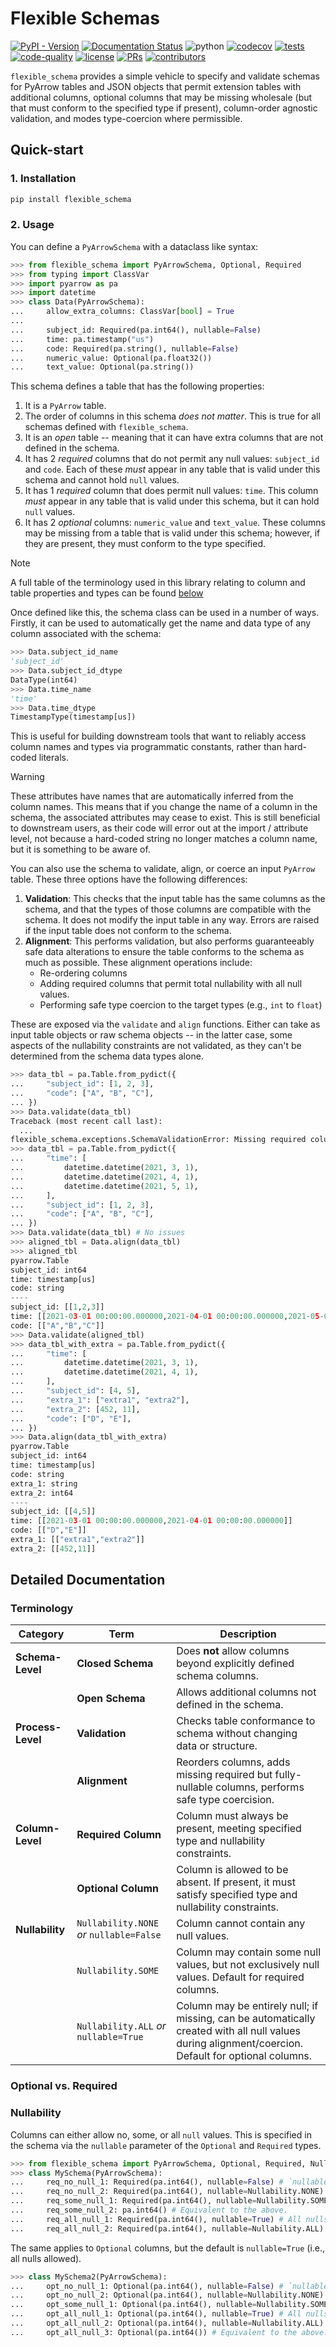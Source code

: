 # Flexible Schemas

[![PyPI - Version](https://img.shields.io/pypi/v/flexible_schema)](https://pypi.org/project/flexible_schema/)
[![Documentation Status](https://readthedocs.org/projects/flexible-schema/badge/?version=latest)](https://flexible-schema.readthedocs.io/en/latest/?badge=latest)
![python](https://img.shields.io/badge/-Python_3.10-blue?logo=python&logoColor=white)
[![codecov](https://codecov.io/gh/Medical-Event-Data-Standard/flexible_schema/graph/badge.svg?token=89SKXPKVRA)](https://codecov.io/gh/Medical-Event-Data-Standard/flexible_schema)
[![tests](https://github.com/Medical-Event-Data-Standard/flexible_schema/actions/workflows/tests.yaml/badge.svg)](https://github.com/Medical-Event-Data-Standard/flexible_schema/actions/workflows/tests.yml)
[![code-quality](https://github.com/Medical-Event-Data-Standard/flexible_schema/actions/workflows/code-quality-main.yaml/badge.svg)](https://github.com/Medical-Event-Data-Standard/flexible_schema/actions/workflows/code-quality-main.yaml)
[![license](https://img.shields.io/badge/License-MIT-green.svg?labelColor=gray)](https://github.com/Medical-Event-Data-Standard/flexible_schema#license)
[![PRs](https://img.shields.io/badge/PRs-welcome-brightgreen.svg)](https://github.com/Medical-Event-Data-Standard/flexible_schema/pulls)
[![contributors](https://img.shields.io/github/contributors/Medical-Event-Data-Standard/flexible_schema.svg)](https://github.com/Medical-Event-Data-Standard/flexible_schema/graphs/contributors)

`flexible_schema` provides a simple vehicle to specify and validate schemas for PyArrow tables and JSON
objects that permit extension tables with additional columns, optional columns that may be missing
wholesale (but that must conform to the specified type if present), column-order agnostic validation, and
modes type-coercion where permissible.

## Quick-start

### 1. Installation

```bash
pip install flexible_schema
```

### 2. Usage

You can define a `PyArrowSchema` with a dataclass like syntax:

```python
>>> from flexible_schema import PyArrowSchema, Optional, Required
>>> from typing import ClassVar
>>> import pyarrow as pa
>>> import datetime
>>> class Data(PyArrowSchema):
...     allow_extra_columns: ClassVar[bool] = True
...
...     subject_id: Required(pa.int64(), nullable=False)
...     time: pa.timestamp("us")
...     code: Required(pa.string(), nullable=False)
...     numeric_value: Optional(pa.float32())
...     text_value: Optional(pa.string())

```

This schema defines a table that has the following properties:

1. It is a `PyArrow` table.
2. The order of columns in this schema _does not matter_. This is true for all schemas defined with
    `flexible_schema`.
3. It is an _open_ table -- meaning that it can have extra columns that are not defined in the schema.
4. It has 2 _required_ columns that do not permit any null values: `subject_id` and `code`. Each of these
    _must_ appear in any table that is valid under this schema and cannot hold `null` values.
5. It has 1 _required_ column that does permit null values: `time`. This column _must_ appear in any table
    that is valid under this schema, but it can hold `null` values.
6. It has 2 _optional_ columns: `numeric_value` and `text_value`. These columns may be missing from a table
    that is valid under this schema; however, if they are present, they must conform to the type specified.

> [!NOTE]
> A full table of the terminology used in this library relating to column and table properties and types can
> be found [below](#terminology)

Once defined like this, the schema class can be used in a number of ways. Firstly, it can be used to
automatically get the name and data type of any column associated with the schema:

```python
>>> Data.subject_id_name
'subject_id'
>>> Data.subject_id_dtype
DataType(int64)
>>> Data.time_name
'time'
>>> Data.time_dtype
TimestampType(timestamp[us])

```

This is useful for building downstream tools that want to reliably access column names and types via
programmatic constants, rather than hard-coded literals.

> [!WARNING]
> These attributes have names that are automatically inferred from the column names. This means that if you
> change the name of a column in the schema, the associated attributes may cease to exist. This is still
> beneficial to downstream users, as their code will error out at the import / attribute level, not because a
> hard-coded string no longer matches a column name, but it is something to be aware of.

You can also use the schema to validate, align, or coerce an input `PyArrow` table. These three options have
the following differences:

1. **Validation**: This checks that the input table has the same columns as the schema, and that the types
    of those columns are compatible with the schema. It does not modify the input table in any way. Errors
    are raised if the input table does not conform to the schema.
2. **Alignment**: This performs validation, but also performs guaranteeably safe data alterations to ensure
    the table conforms to the schema as much as possible. These alignment operations include:
    - Re-ordering columns
    - Adding required columns that permit total nullability with all null values.
    - Performing safe type coercion to the target types (e.g., `int` to `float`)

These are exposed via the `validate` and `align` functions. Either can take as input table objects or raw
schema objects -- in the latter case, some aspects of the nullability constraints are not validated, as they
can't be determined from the schema data types alone.

```python
>>> data_tbl = pa.Table.from_pydict({
...     "subject_id": [1, 2, 3],
...     "code": ["A", "B", "C"],
... })
>>> Data.validate(data_tbl)
Traceback (most recent call last):
  ...
flexible_schema.exceptions.SchemaValidationError: Missing required columns: time
>>> data_tbl = pa.Table.from_pydict({
...     "time": [
...         datetime.datetime(2021, 3, 1),
...         datetime.datetime(2021, 4, 1),
...         datetime.datetime(2021, 5, 1),
...     ],
...     "subject_id": [1, 2, 3],
...     "code": ["A", "B", "C"],
... })
>>> Data.validate(data_tbl) # No issues
>>> aligned_tbl = Data.align(data_tbl)
>>> aligned_tbl
pyarrow.Table
subject_id: int64
time: timestamp[us]
code: string
----
subject_id: [[1,2,3]]
time: [[2021-03-01 00:00:00.000000,2021-04-01 00:00:00.000000,2021-05-01 00:00:00.000000]]
code: [["A","B","C"]]
>>> Data.validate(aligned_tbl)
>>> data_tbl_with_extra = pa.Table.from_pydict({
...     "time": [
...         datetime.datetime(2021, 3, 1),
...         datetime.datetime(2021, 4, 1),
...     ],
...     "subject_id": [4, 5],
...     "extra_1": ["extra1", "extra2"],
...     "extra_2": [452, 11],
...     "code": ["D", "E"],
... })
>>> Data.align(data_tbl_with_extra)
pyarrow.Table
subject_id: int64
time: timestamp[us]
code: string
extra_1: string
extra_2: int64
----
subject_id: [[4,5]]
time: [[2021-03-01 00:00:00.000000,2021-04-01 00:00:00.000000]]
code: [["D","E"]]
extra_1: [["extra1","extra2"]]
extra_2: [[452,11]]

```

## Detailed Documentation

### Terminology

| Category          | Term                                     | Description                                                                                                                                         |
| ----------------- | ---------------------------------------- | --------------------------------------------------------------------------------------------------------------------------------------------------- |
| **Schema-Level**  | **Closed Schema**                        | Does **not** allow columns beyond explicitly defined schema columns.                                                                                |
|                   | **Open Schema**                          | Allows additional columns not defined in the schema.                                                                                                |
| **Process-Level** | **Validation**                           | Checks table conformance to schema without changing data or structure.                                                                              |
|                   | **Alignment**                            | Reorders columns, adds missing required but fully-nullable columns, performs safe type coercision.                                                  |
| **Column-Level**  | **Required Column**                      | Column must always be present, meeting specified type and nullability constraints.                                                                  |
|                   | **Optional Column**                      | Column is allowed to be absent. If present, it must satisfy specified type and nullability constraints.                                             |
| **Nullability**   | `Nullability.NONE` _or_ `nullable=False` | Column cannot contain any null values.                                                                                                              |
|                   | `Nullability.SOME`                       | Column may contain some null values, but not exclusively null values. Default for required columns.                                                 |
|                   | `Nullability.ALL` _or_ `nullable=True`   | Column may be entirely null; if missing, can be automatically created with all null values during alignment/coercion. Default for optional columns. |

### Optional vs. Required

### Nullability

Columns can either allow no, some, or all `null` values. This is specified in the schema via the `nullable`
parameter of the `Optional` and `Required` types.

```python
>>> from flexible_schema import PyArrowSchema, Optional, Required, Nullability
>>> class MySchema(PyArrowSchema):
...     req_no_null_1: Required(pa.int64(), nullable=False) # `nullable=False` means no nulls allowed.
...     req_no_null_2: Required(pa.int64(), nullable=Nullability.NONE) # Equivalent to `nullable=False`
...     req_some_null_1: Required(pa.int64(), nullable=Nullability.SOME) # The default.
...     req_some_null_2: pa.int64() # Equivalent to the above.
...     req_all_null_1: Required(pa.int64(), nullable=True) # All nulls allowed.
...     req_all_null_2: Required(pa.int64(), nullable=Nullability.ALL) # Equivalent to `nullable=True`

```

The same applies to `Optional` columns, but the default is `nullable=True` (i.e., all nulls allowed).

```python
>>> class MySchema2(PyArrowSchema):
...     opt_no_null_1: Optional(pa.int64(), nullable=False) # `nullable=False` means no nulls allowed.
...     opt_no_null_2: Optional(pa.int64(), nullable=Nullability.NONE) # Equivalent to `nullable=False`
...     opt_some_null_1: Optional(pa.int64(), nullable=Nullability.SOME) # No longer the default.
...     opt_all_null_1: Optional(pa.int64(), nullable=True) # All nulls allowed.
...     opt_all_null_2: Optional(pa.int64(), nullable=Nullability.ALL) # Equivalent to `nullable=True`
...     opt_all_null_3: Optional(pa.int64()) # Equivalent to the above.

```
